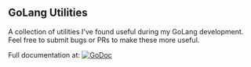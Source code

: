 ## GoLang Utilities

A collection of utilities I've found useful during my GoLang development. Feel free to submit bugs or PRs to make these more useful.

Full documentation at: [![GoDoc](https://godoc.org/github.com/mrvdot/golang-utils?status.png)](https://godoc.org/github.com/mrvdot/golang-utils)
